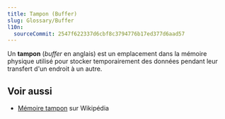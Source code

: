 ```yaml
---
title: Tampon (Buffer)
slug: Glossary/Buffer
l10n:
  sourceCommit: 2547f622337d6cbf8c3794776b17ed377d6aad57
---
```


Un **tampon** (<i lang="en">buffer</i> en anglais) est un emplacement dans la mémoire physique utilisé pour stocker temporairement des données pendant leur transfert d'un endroit à un autre.

## Voir aussi

- [Mémoire tampon](https://fr.wikipedia.org/wiki/Mémoire_tampon) sur Wikipédia
